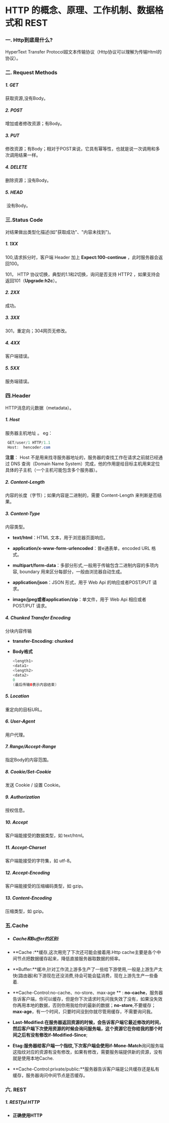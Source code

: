 # HTTP 的概念、原理、工作机制、数据格式和 REST

### 一. Http到底是什么?

HyperText Transfer Protocol超文本传输协议（Http协议可以理解为传输Html的协议）。

### 二. Request Methods

#####      1. GET 

获取资源,没有Body。

#####      2. POST

增加或者修改资源；有Body。

#####      3. PUT

修改资源；有Body；相对于POST来说，它具有幂等性，也就是说一次调用和多次调用结果一样。

#####      4. DELETE

删除资源；没有Body。

#####      5. HEAD

​	没有Body。

### 三.Status Code

对结果做出类型化描述(如"获取成功"、"内容未找到")。

#####     1. 1XX

100,请求拆分时，客户端 Header 加上 **Expect:100-continue** ，此时服务器会返回100。

101， HTTP 协议切换，典型的1.1和2切换，询问是否支持 HTTP2 ，如果支持会返回101（**Upgrade:h2c**）。

#####     2. 2XX

成功。

#####     3. 3XX

301，重定向；304网页无修改。

#####     4. 4XX

客户端错误。

#####     5. 5XX

服务端错误。



### 四.Header

HTTP消息的元数据（metadata）。

##### 1. Host

服务器主机地址 。 eg：  

```java
 GET/user/1 HTTP/1.1
 Host:  hencoder.com                                  
```

**注意**： Host 不是用来找寻服务器地址的，服务器的查找工作在请求之前就已经通过 DNS 查询（Domain Name System）完成，他的作用是给目标主机用来定位具体的子主机（一个主机可能包含多个服务器）。

##### 2. Content-Length

内容的长度（字节）；如果内容是二进制的，需要 Content-Length 来判断是否结果。

##### 3. Content-Type 

内容类型。

- **text/html**：HTML 文本，用于浏览器页面响应。

- **application/x-www-form-urlencoded**：普e通表单，encoded URL 格式。

- **multipart/form-data**：多部分形式,一般用于传输包含二进制内容的多项内容,  boundary 用来区分每部分，一般由浏览器自动生成。

- **application/json**：JSON 形式，用于 Web Api 的响应或者POST/PUT 请求。

- **image/jpeg或者application/zip**：单文件，用于 Web Api 相应或者 POST/PUT 请求。

  

##### 4. Chunked Transfer Encoding 

分块内容传输

- **transfer-Encoding: chunked**

- **Body格式**

  ```java
  <length1>
  <data1>
  <length2>
  <data2>
  0
  (最后传输0表示内容结束)
  ```

##### 5. Location 

重定向的目标URL。

##### 6. User-Agent

用户代理。

##### 7. Range/Accept-Range

指定Body的内容范围。

##### 8. Cookie/Set-Cookie

发送 Cookie / 设置 Cookie。

##### 9. Authorization

授权信息。

##### 10. Accept

客户端能接受的数据类型，如 text/html。

##### 11. Accept-Charset

客户端能接受的字符集，如 utf-8。

##### 12. Accept-Encoding

客户端能接受的压缩编码类型，如 gzip。

##### 13. Content-Encoding

压缩类型，如 gzip。

### 五.Cache

- ##### Cache和Buffer的区别:

- **Cache :**缓存,这次用完了下次还可能会接着用.Http cache主要是各个中间节点把数据缓存起来，降低直接服务器取数据的频率。
- **Buffer:**缓冲,针对工作流上游多生产了一些给下游使用,一般是上游生产太快(路由器)和下游现在还没消费,待会可能会猛消费，现在上游先生产一些备着.
- **Cache-Control:no-cache、no-store、max-age ** : **no-cache**，服务器告诉客户端，你可以缓存，但是你下次请求时先问我失效了没有，如果没失效你再用本地的数据，否则你用我给你的最新的数据；**no-store**,不要缓存；**max-age**，有一个时间，只要时间没到你就尽管用缓存，不需要询问我。
- **Last-Modified:**在服务器返回资源的时候，会告诉客户端它最近修改的时间，然后客户端下次使用资源的时候会询问服务端，这个资源它在你给我的那个时间之后有没有修改**if-Modified-Since**;
- **Etag:**服务器给客户端一个指纹,下次客户端会使用**if-Mone-Match**询问服务端这指纹对应的资源有没有修改，如果有修改，需要服务端提供新的资源，没有就是使用本地Cache.
- **Cache-Control:private/public:**服务器告诉客户端是公共缓存还是私有缓存，服务器询问中间节点是否缓存。



### 六. REST

##### 1. RESTful HTTP

- **正确使用HTTP**